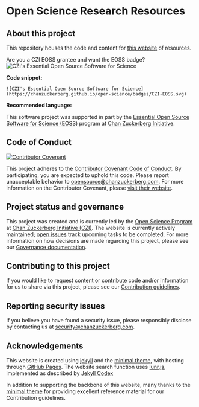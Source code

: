 # Open Science Research Resources

## About this project

This repository houses the code and content for [this website](https://chanzuckerberg.github.io/open-science/)
of resources.

Are you a CZI EOSS grantee and want the EOSS badge? 
![CZI's Essential Open Source Software for Science](https://chanzuckerberg.github.io/open-science/badges/CZI-EOSS.svg)

**Code snippet:**

`![CZI's Essential Open Source Software for Science](https://chanzuckerberg.github.io/open-science/badges/CZI-EOSS.svg)`

**Recommended language:**

This software project was supported in part by the [Essential Open Source Software for Science (EOSS)](https://chanzuckerberg.com/eoss/) program at [Chan Zuckerberg Initiative](https://chanzuckerberg.com/).


## Code of Conduct

[![Contributor Covenant](https://img.shields.io/badge/Contributor%20Covenant-baaaa.svg)](CODE_OF_CONDUCT.md)

This project adheres to the [Contributor Covenant Code of Conduct](CODE_OF_CONDUCT.md).
By participating, you are expected to uphold this code.
Please report unacceptable behavior to <opensource@chanzuckerberg.com>.
For more information on the Contributor Covenant,
please [visit their website](https://www.contributor-covenant.org/).

## Project status and governance

This project was created and is currently led by the [Open Science Program](https://chanzuckerberg.com/science/programs-resources/open-science/)
at [Chan Zuckerberg Initiative (CZI)](https://chanzuckerberg.com/).
The website is currently actively maintained;
[open issues](https://github.com/chanzuckerberg/open-science/issues)
track upcoming tasks to be completed.
For more information on how decisions are made regarding this project,
please see our [Governance documentation](https://chanzuckerberg.github.io/open-science/GOVERNANCE).

## Contributing to this project

If you would like to request content or contribute code and/or information for us to share via this project,
please see our [Contribution guidelines](https://chanzuckerberg.github.io/open-science/CONTRIBUTING/).

## Reporting security issues

If you believe you have found a security issue,
please responsibly disclose by contacting us at <security@chanzuckerberg.com>.

## Acknowledgements

This website is created using [jekyll](https://jekyllrb.com/)
and the [minimal theme](https://github.com/pages-themes/minimal),
with hosting through [GitHub Pages](https://pages.github.com/).
The website search function uses [lunr.js](https://lunrjs.com/),
implemented as described by [Jekyll Codex](https://jekyllcodex.org/without-plugin/search-lunr/#)

In addition to supporting the backbone of this website,
many thanks to the [minimal theme](https://github.com/pages-themes/minimal)
for providing excellent reference material for our Contribution guidelines.
